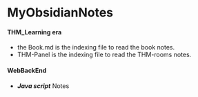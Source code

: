 # MyObsidianNotes
#### THM_Learning era

- the Book.md is the indexing file to read the book notes.
- THM-Panel is the indexing file to read the THM-rooms notes.

#### WebBackEnd

- ***Java script*** Notes